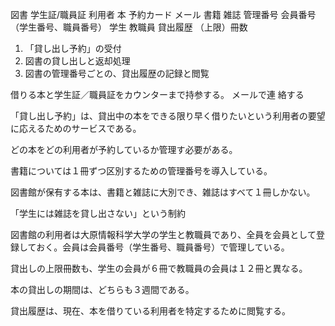 

<!-- 名詞リスト -->
図書
学生証/職員証
利用者
本
予約カード
メール
書籍
雑誌
管理番号
会員番号（学生番号、職員番号）
学生
教職員
貸出履歴
（上限）冊数



<!-- 動詞リスト -->
1.	「貸し出し予約」の受付 
2.	図書の貸し出しと返却処理 
3.	図書の管理番号ごとの、貸出履歴の記録と閲覧 

借りる本と学生証／職員証をカウンターまで持参する。
メールで連
絡する




<!-- 要求 -->
「貸し出し予約」は、貸出中の本をできる限り早く借りたいという利用者の要望に応えるためのサービスである。

どの本をどの利用者が予約しているか管理す必要がある。 

書籍については１冊ずつ区別するための管理番号を導入している。

図書館が保有する本は、書籍と雑誌に大別でき、雑誌はすべて１冊しかない。 

「学生には雑誌を貸し出さない」という制約


図書館の利用者は大原情報科学大学の学生と教職員であり、全員を会員として登録しておく。会員は会員番号（学生番号、職員番号）で管理している。

貸出しの上限冊数も、学生の会員が６冊で教職員の会員は１２冊と異なる。 

本の貸出しの期間は、どちらも３週間である。

貸出履歴は、現在、本を借りている利用者を特定するために閲覧する。 
